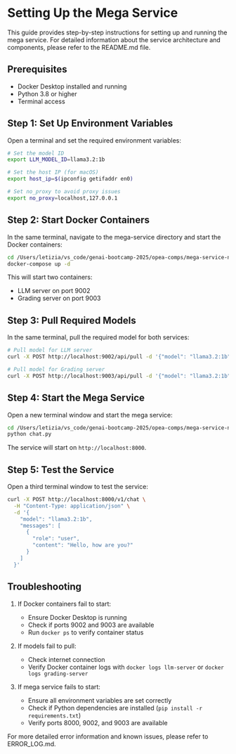 # Setting Up the Mega Service

This guide provides step-by-step instructions for setting up and running the mega service. For detailed information about the service architecture and components, please refer to the README.md file.

## Prerequisites

- Docker Desktop installed and running
- Python 3.8 or higher
- Terminal access

## Step 1: Set Up Environment Variables

Open a terminal and set the required environment variables:

```bash
# Set the model ID
export LLM_MODEL_ID=llama3.2:1b

# Set the host IP (for macOS)
export host_ip=$(ipconfig getifaddr en0)

# Set no_proxy to avoid proxy issues
export no_proxy=localhost,127.0.0.1
```

## Step 2: Start Docker Containers

In the same terminal, navigate to the mega-service directory and start the Docker containers:

```bash
cd /Users/letizia/vs_code/genai-bootcamp-2025/opea-comps/mega-service-new
docker-compose up -d
```

This will start two containers:
- LLM server on port 9002
- Grading server on port 9003

## Step 3: Pull Required Models

In the same terminal, pull the required model for both services:

```bash
# Pull model for LLM server
curl -X POST http://localhost:9002/api/pull -d '{"model": "llama3.2:1b"}'

# Pull model for Grading server
curl -X POST http://localhost:9003/api/pull -d '{"model": "llama3.2:1b"}'
```

## Step 4: Start the Mega Service

Open a new terminal window and start the mega service:

```bash
cd /Users/letizia/vs_code/genai-bootcamp-2025/opea-comps/mega-service-new
python chat.py
```

The service will start on `http://localhost:8000`.

## Step 5: Test the Service

Open a third terminal window to test the service:

```bash
curl -X POST http://localhost:8000/v1/chat \
  -H "Content-Type: application/json" \
  -d '{
    "model": "llama3.2:1b",
    "messages": [
      {
        "role": "user",
        "content": "Hello, how are you?"
      }
    ]
  }'
```

## Troubleshooting

1. If Docker containers fail to start:
   - Ensure Docker Desktop is running
   - Check if ports 9002 and 9003 are available
   - Run `docker ps` to verify container status

2. If models fail to pull:
   - Check internet connection
   - Verify Docker container logs with `docker logs llm-server` or `docker logs grading-server`

3. If mega service fails to start:
   - Ensure all environment variables are set correctly
   - Check if Python dependencies are installed (`pip install -r requirements.txt`)
   - Verify ports 8000, 9002, and 9003 are available

For more detailed error information and known issues, please refer to ERROR_LOG.md. 
